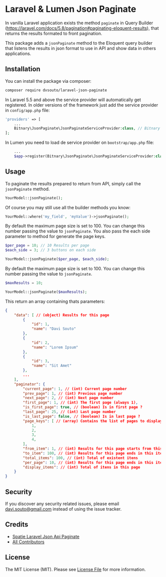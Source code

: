 # Laravel & Lumen Json Paginate

In vanilla Laravel application exists the method `paginate` in Query Builder (https://laravel.com/docs/5.8/pagination#paginating-eloquent-results), that returns the results formated to front pagination.

This package adds a `jsonPaginate` method to the Eloquent query builder that listens the results in json format to use in API and show data in others applications.

## Installation

You can install the package via composer:

```bash
composer require dvsouto/laravel-json-paginate
```

In Laravel 5.5 and above the service provider will automatically get registered. In older versions of the framework just add the service provider in `config/app.php` file:

```php
'providers' => [
    ...
    Bitnary\JsonPaginate\JsonPaginateServiceProvider:class, // Bitnary JsonPaginate for o Eloquent
];
```

In Lumen you need to load de service provider on `bootstrap/app.php` file:
```php
    ...
    $app->register(Bitnary\JsonPaginate\JsonPaginateServiceProvider:class); // Bitnary JsonPaginate for o Eloquent
```

## Usage 

To paginate the results prepared to return from API, simply call the `jsonPaginate` method.

```php
YourModel::jsonPaginate();
```

Of course you may still use all the builder methods you know:

```php
YourModel::where('my_field', 'myValue')->jsonPaginate();
```

By default the maximum page size is set to 100. You can change this number passing the value to  `jsonPaginate`.
You also pass the each side parameter to method for generate the page keys.

```php
$per_page = 10; // 10 Results per page
$each_side = 3; // 3 buttons on each side

YourModel::jsonPaginate($per_page, $each_side);
```

By default the maximum page size is set to 100. You can change this number passing the value to  `jsonPaginate`.

```php
$maxResults = 10;

YourModel::jsonPaginate($maxResults);
```

This return an array containing thats parameters:
```json
{
    "data": [ // (object) Results for this page
        {
            "id": 1,
            "name": "Davi Souto"
        },
        {
            "id": 2,
            "name": "Lorem Ipsum"
        },
        {
            "id": 3,
            "name": "Sit Amet"
        },
        ...
    ],
    "paginator": {
        "current_page": 1, // (int) Current page number
        "prev_page": 1, // (int) Previous page number
        "next_page": 2, // (int) Next page number
        "first_page": 1, // (int) The first page (always 1),
        "is_first_page": true, // (boolean) Is in first page ?
        "last_page": 25, // (int) Last page number 
        "is_last_page": false, // (boolean) Is in last page ?
        "page_keys": [ // (array) Contains the list of pages to display in front
            1,
            2,
            3,
            4,
        ],
        "from_item": 1, // (int) Results for this page starts from this item
        "to_item": 100, // (int) Results for this page ends in this item
        "total_items": 100, // (int) Total of existent itens 
        "per_page": 10, // (int) Results for this page ends in this item
        "display_items": // (int) Total of itens in this page
    }
}
```

## Security

If you discover any security related issues, please email davi.souto@gmail.com instead of using the issue tracker.

## Credits

- [Spatie Laravel Json Api Paginate](https://github.com/spatie/laravel-json-api-paginate)
- [All Contributors](../../contributors)


## License

The MIT License (MIT). Please see [License File](LICENCE.md) for more information.
